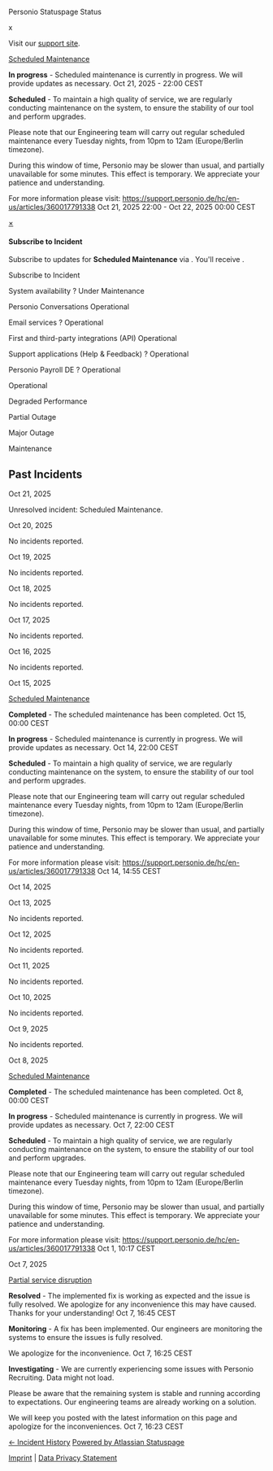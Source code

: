 Personio Statuspage Status

[](https://www.personio.de/)

[](https://status.personio.de/#)

[](https://status.personio.de/#updates-dropdown-support)  x

 Visit our [support site](https://support.personio.de/hc/en-us).

[Scheduled Maintenance](https://status.personio.de/incidents/f3q9lfxfhzr2)

**In progress** - Scheduled maintenance is currently in progress. We will provide updates as necessary.
Oct 21, 2025 - 22:00 CEST

**Scheduled** - To maintain a high quality of service, we are regularly conducting maintenance on the system, to ensure the stability of our tool and perform upgrades.

Please note that our Engineering team will carry out regular scheduled maintenance every Tuesday nights, from 10pm to 12am (Europe/Berlin timezone).

During this window of time, Personio may be slower than usual, and partially unavailable for some minutes. This effect is temporary. We appreciate your patience and understanding.

For more information please visit: <https://support.personio.de/hc/en-us/articles/360017791338>
 Oct 21, 2025 22:00 - Oct 22, 2025 00:00 CEST

[×](https://status.personio.de/#)

####  Subscribe to Incident  ####

 Subscribe to updates for **Scheduled Maintenance** via . You'll receive .

Subscribe to Incident

 System availability ?  Under Maintenance

 Personio Conversations  Operational

 Email services ?  Operational

 First and third-party integrations (API)  Operational

 Support applications (Help & Feedback) ?  Operational

 Personio Payroll DE ?  Operational

 Operational

 Degraded Performance

 Partial Outage

 Major Outage

 Maintenance

Past Incidents
----------

Oct 21, 2025

Unresolved incident: Scheduled Maintenance.

Oct 20, 2025

No incidents reported.

Oct 19, 2025

No incidents reported.

Oct 18, 2025

No incidents reported.

Oct 17, 2025

No incidents reported.

Oct 16, 2025

No incidents reported.

Oct 15, 2025

[Scheduled Maintenance](https://status.personio.de/incidents/pj7f06v5c79d)

**Completed** - The scheduled maintenance has been completed.
 Oct 15, 00:00 CEST

**In progress** - Scheduled maintenance is currently in progress. We will provide updates as necessary.
 Oct 14, 22:00 CEST

**Scheduled** - To maintain a high quality of service, we are regularly conducting maintenance on the system, to ensure the stability of our tool and perform upgrades.

Please note that our Engineering team will carry out regular scheduled maintenance every Tuesday nights, from 10pm to 12am (Europe/Berlin timezone).

During this window of time, Personio may be slower than usual, and partially unavailable for some minutes. This effect is temporary. We appreciate your patience and understanding.

For more information please visit: <https://support.personio.de/hc/en-us/articles/360017791338>
 Oct 14, 14:55 CEST

Oct 14, 2025

Oct 13, 2025

No incidents reported.

Oct 12, 2025

No incidents reported.

Oct 11, 2025

No incidents reported.

Oct 10, 2025

No incidents reported.

Oct  9, 2025

No incidents reported.

Oct  8, 2025

[Scheduled Maintenance](https://status.personio.de/incidents/m9rn9njd2b8s)

**Completed** - The scheduled maintenance has been completed.
 Oct  8, 00:00 CEST

**In progress** - Scheduled maintenance is currently in progress. We will provide updates as necessary.
 Oct  7, 22:00 CEST

**Scheduled** - To maintain a high quality of service, we are regularly conducting maintenance on the system, to ensure the stability of our tool and perform upgrades.

Please note that our Engineering team will carry out regular scheduled maintenance every Tuesday nights, from 10pm to 12am (Europe/Berlin timezone).

During this window of time, Personio may be slower than usual, and partially unavailable for some minutes. This effect is temporary. We appreciate your patience and understanding.

For more information please visit: <https://support.personio.de/hc/en-us/articles/360017791338>
 Oct  1, 10:17 CEST

Oct  7, 2025

[Partial service disruption](https://status.personio.de/incidents/z2g42gfq4w7p)

**Resolved** - The implemented fix is working as expected and the issue is fully resolved. We apologize for any inconvenience this may have caused. Thanks for your understanding!
 Oct  7, 16:45 CEST

**Monitoring** - A fix has been implemented. Our engineers are monitoring the systems to ensure the issues is fully resolved.

We apologize for the inconvenience.
 Oct  7, 16:25 CEST

**Investigating** - We are currently experiencing some issues with Personio Recruiting. Data might not load.

Please be aware that the remaining system is stable and running according to expectations. Our engineering teams are already working on a solution.

We will keep you posted with the latest information on this page and apologize for the inconveniences.
 Oct  7, 16:23 CEST

[← Incident History](https://status.personio.de/history) [Powered by Atlassian Statuspage](https://www.atlassian.com/software/statuspage?utm_campaign=status.personio.de&utm_content=SP-notifications&utm_medium=powered-by&utm_source=inapp)

[Imprint](https://www.personio.de/impressum/) | [Data Privacy Statement](https://www.personio.de/datenschutzerklaerung/)
